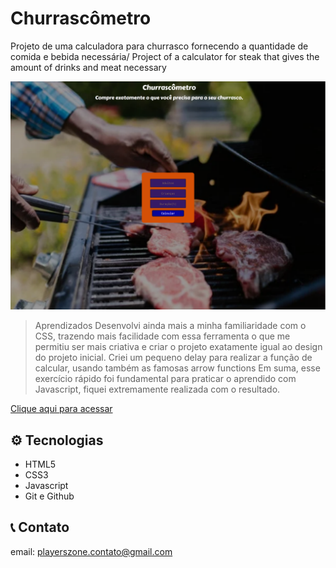 # Churrascômetro
Projeto de uma calculadora para churrasco fornecendo a quantidade de comida e bebida necessária/ Project of a calculator for steak that gives the amount of drinks and meat necessary

![preview](./preview.png)

> Aprendizados
 Desenvolvi ainda mais a minha familiaridade com o CSS, trazendo mais facilidade com essa ferramenta o que me permitiu ser mais criativa e criar o projeto exatamente igual ao design do projeto inicial.
 Criei um pequeno delay para realizar a função de calcular, usando também as famosas arrow functions
 Em suma, esse exercício  rápido foi fundamental para praticar o aprendido com Javascript, fiquei extremamente realizada com o resultado.

 [Clique aqui para acessar](https://playerszone.github.io/churrascometro)

##  ⚙️ Tecnologias

- HTML5
- CSS3
- Javascript
- Git e Github

## 📞 Contato

 email: playerszone.contato@gmail.com
